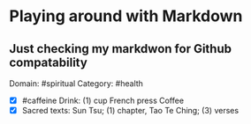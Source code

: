 #  Playing around with Markdown
## Just checking my markdwon for Github compatability
Domain: \#spiritual
Category: \#health

- [x] \#caffeine Drink: \(1\) cup French press Coffee
- [x] Sacred texts: Sun Tsu; \(1\) chapter, Tao Te Ching; \(3\) verses
